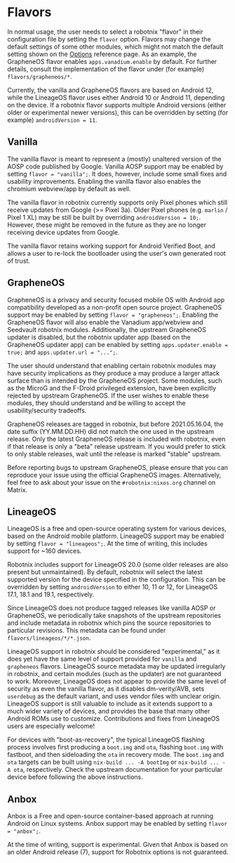 # Flavors

In normal usage, the user needs to select a robotnix "flavor" in their configuration file by setting the `flavor` option.
Flavors may change the default settings of some other modules, which might not match the default setting shown on the [Options](options.md) reference page.
As an example, the GrapheneOS flavor enables `apps.vanadium.enable` by default.
For further details, consult the implementation of the flavor under (for example) `flavors/grapheneos/*`.

Currently, the vanilla and GrapheneOS flavors are based on Android 12, while the LineageOS flavor uses either Android 10 or Android 11, depending on the device.
If a robotnix flavor supports multiple Android versions (either older or experimental newer versions),
this can be overridden by setting (for example) `androidVersion = 11`.

## Vanilla
The vanilla flavor is meant to represent a (mostly) unaltered version of the AOSP code published by Google.
Vanilla AOSP support may be enabled by setting `flavor = "vanilla";`.
It does, however, include some small fixes and usability improvements.
Enabling the vanilla flavor also enables the chromium webview/app by default as well.

The vanilla flavor in robotnix currently supports only Pixel phones which still receive updates from Google (>= Pixel 3a).
Older Pixel phones (e.g. `marlin` / Pixel 1 XL) may be still be built by overriding `androidVersion = 10;`.
However, these might be removed in the future as they are no longer receiving device updates from Google.

The vanilla flavor retains working support for Android Verified Boot,
and allows a user to re-lock the bootloader using the user's own generated root of trust.

## GrapheneOS
GrapheneOS is a privacy and security focused mobile OS with Android app compatibility developed as a non-profit open source project.
GrapheneOS support may be enabled by setting `flavor = "grapheneos";`.
Enabling the GrapheneOS flavor will also enable the Vanadium app/webview and Seedvault robotnix modules.
Additionally, the upstream GrapheneOS updater is disabled,
but the robotnix updater app (based on the GrapheneOS updater app) can be enabled by setting `apps.updater.enable = true;` and `apps.updater.url = "...";`.

The user should understand that enabling certain robotnix modules may have security implications as they produce a may produce a larger attack surface than is intended by the GrapheneOS project.
Some modules, such as the MicroG and the F-Droid privileged extension, have been explicitly rejected by upstream GrapheneOS.
If the user wishes to enable these modules, they should understand and be willing to accept the usability/security tradeoffs.

GrapheneOS releases are tagged in robotnix, but before 2021.05.16.04, the date suffix (YY.MM.DD.HH) did not match the one used in the upstream release.
Only the latest GrapheneOS release is included with robotnix, even if that release is only a "beta" release upstream.
If you would prefer to stick to only stable releases, wait until the release is marked "stable" upstream.

Before reporting bugs to upstream GrapheneOS, please ensure that you can reproduce your issue using the official GrapheneOS images.
Alternatively, feel free to ask about your issue on the `#robotnix:nixos.org` channel on Matrix.

## LineageOS
LineageOS is a free and open-source operating system for various devices, based on the Android mobile platform.
LineageOS support may be enabled by setting `flavor = "lineageos";`.
At the time of writing, this includes support for ~160 devices.

Robotnix includes support for LineageOS 20.0 (some older releases are also present but unmaintained).
By default, robotnix will select the latest supported version for the device specified in the configuration.
This can be overridden by setting `androidVersion` to either 10, 11 or 12, for LineageOS 17.1, 18.1 and 19.1, respectively.

Since LineageOS does not produce tagged releases like vanilla AOSP or GrapheneOS,
we periodically take snapshots of the upstream repositories and include metadata in robotnix which pins the source repositories to particular revisions.
This metadata can be found under `flavors/lineageos/*/*.json`.

LineageOS support in robotnix should be considered "experimental," as it does yet have the same level of support provided for `vanilla` and `grapheneos` flavors.
LineageOS source metadata may be updated irregularly in robotnix, and certain modules (such as the updater) are not guaranteed to work.
Moreover, LineageOS does not appear to provide the same level of security as even the vanilla flavor, as it disables dm-verity/AVB, sets `userdebug` as the default variant, and uses vendor files with unclear origin.
LineageOS support is still valuable to include as it extends support to a much wider variety of devices, and provides the base that many other Android ROMs use to customize.
Contributions and fixes from LineageOS users are especially welcome!

For devices with "boot-as-recovery", the typical LineageOS flashing process involves first producing a `boot.img` and `ota`, flashing `boot.img` with fastboot, and then sideloading the `ota` in recovery mode.
The `boot.img` and `ota` targets can be built using `nix-build ... -A bootImg` or `nix-build ... -A ota`, respectively.
Check the upstream documentation for your particular device before following the above instructions.

## Anbox
Anbox is a Free and open-source container-based approach at running Android on Linux systems.
Anbox support may be enabled by setting `flavor = "anbox";`.

At the time of writing, support is experimental.
Given that Anbox is based on an older Android release (7), support for Robotnix options is not guaranteed.
